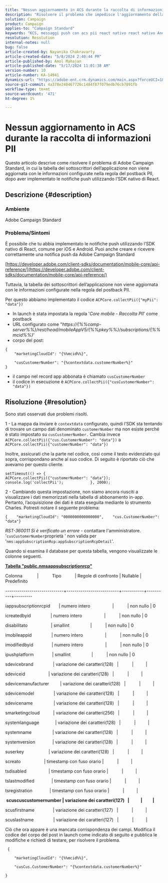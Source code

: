 ```yaml
---
title: "Nessun aggiornamento in ACS durante la raccolta di informazioni PII"
description: "Risolvere il problema che impedisce l'aggiornamento della tabella dei sottoscrittori dell'applicazione con le informazioni configurate nella regola di postback PII."
solution: Campaign
product: Campaign
applies-to: "Campaign Standard"
keywords: "KCS, messaggi push con acs pii react nativo react nativo Android ios"
resolution: Resolution
internal-notes: null
bug: false
article-created-by: Nayanika Chakravarty
article-created-date: "5/8/2024 2:40:44 PM"
article-published-by: Amol Mahajan
article-published-date: "5/17/2024 11:01:38 AM"
version-number: 10
article-number: KA-14941
dynamics-url: "https://adobe-ent.crm.dynamics.com/main.aspx?forceUCI=1&pagetype=entityrecord&etn=knowledgearticle&id=fe1938ee-480d-ef11-9f8a-6045bd006704"
source-git-commit: 4a378e240467726c1484f87f079edb76cb7891fb
workflow-type: tm+mt
source-wordcount: '471'
ht-degree: 1%

---
```


# Nessun aggiornamento in ACS durante la raccolta di informazioni PII


Questo articolo descrive come risolvere il problema di Adobe Campaign Standard, in cui la tabella dei sottoscrittori dell’applicazione non viene aggiornata con le informazioni configurate nella regola del postback PII, dopo aver implementato le notifiche push utilizzando l’SDK nativo di React.

## Descrizione {#description}


### <b>Ambiente</b>

Adobe Campaign Standard



### <b>Problema/Sintomi</b>

È possibile che tu abbia implementato le notifiche push utilizzando l’SDK nativo di React, comune per iOS e Android. Puoi anche creare e ricevere correttamente una notifica push da Adobe Campaign Standard

[https://developer.adobe.com/client-sdks/documentation/mobile-core/api-reference/](https://developer.adobe.com/client-sdks/documentation/mobile-core/api-reference/)

Tuttavia, la tabella dei sottoscrittori dell’applicazione non viene aggiornata con le informazioni configurate nella regola del postback PII.

Per questo abbiamo implementato il codice `ACPCore.collectPii({"myPii": "data"})`

- In launch è stata impostata la regola &#39;*Core mobile - Raccolta PII*&#39; come postback
- URL configurato come &quot;*https://{%%camp-server%%}/rest/head/mobileAppV5/{%%pkey%%}/subscriptions/{%%mcid%%}*&#39;
- corpo del post:



```
{
    "marketingCloudId": "{%%mcid%%}",

    "cusCustomerNumber": "{%contextdata.customerNumber%}"
}
```


- il campo nel record app abbonata è chiamato `cusCustomerNumber`
- il codice in esecuzione è `ACPCore.collectPii({"cusCustomerNumber": "data"})`



## Risoluzione {#resolution}


Sono stati osservati due problemi risolti.



1 - La mappa da inviare è `contextdata` configurato, quindi l’SDK sta tentando di trovare un campo dati denominato `customerNumber` ma non esiste perché è stato impostato su `cusCustomerNumber.` Cambia invece `ACPCore.collectPii({"cus.CustomerNumber": "data"})` a `ACPCore.collectPii({"customerNumber": "data"})`

Inoltre, assicurati che la parte nel codice, così come il testo evidenziato qui sopra, corrispondano anche al suo codice. Di seguito è riportato ciò che avevamo per questo cliente.




```
setTimeout(() => {                ACPCore.collectPii({"customerNumber": "data"});                console.log('collectPii');            }, 2000);
```


2 - Cambiando questa impostazione, non siamo ancora riusciti a visualizzare i dati memorizzati nella tabella di abbonamento in-app. Pertanto, l’acquisizione dei dati è stata eseguita mediante lo strumento Charles. Potresti notare il seguente problema:




```
{    "marketingCloudId": "0000000000000000",    "cus.CustomerNumber": "data"}
```


*RST-360011 Si è verificato un errore* - contattare l&#39;amministratore.
&#39;`cusCustomerNumber`proprietà &#39; non valida per &#39;`nms:appSubscriptionRcp:appSubscriptionRcpDetail`&#39;.

Quando si esamina il database per questa tabella, vengono visualizzate le colonne seguenti.

<u><b>Tabella &quot;public.nmsappsubscriptionrcp&quot;</b></u>

Colonna            |           Tipo           | Regole di confronto | Nullable | Predefinito

-----------------------------+--------------------------+-----------+----------+---------

iappsubscriptionrcpid       | numero intero                  |           | non nullo | 0

icreatedbyid                | numero intero                  |           | non nullo | 0

disabilitato                   | smallint                 |           | non nullo | 0

imobileappid                | numero intero                  |           | non nullo | 0

imodifiedbyid               | numero intero                  |           | non nullo | 0

ipushplatform               | smallint                 |           | non nullo | 0

sdevicebrand                | variazione dei caratteri(128)   |           |          |

sdeviceid                   | variazione dei caratteri(128)   |           |          |

sdevicemanufacturer         | variazione dei caratteri(128)   |           |          |

sdevicemodel                | variazione dei caratteri(128)   |           |          |

sdevicename                 | variazione dei caratteri(128)   |           |          |

smarketingcloud           | variazione dei caratteri(256)   |           |          |

systemlanguage             | variazione dei caratteri(128)   |           |          |

systemname                 | variazione dei caratteri(128)   |           |          |

systemversion              | variazione dei caratteri(128)   |           |          |

suserkey                    | variazione dei caratteri(128)   |           |          |

screato                   | timestamp con fuso orario |           |          |

tsdisabled                  | timestamp con fuso orario |           |          |

tslastmodified              | timestamp con fuso orario |           |          |

tsregistration              | timestamp con fuso orario |           |          |

<b> scuscuscustomernumber | variazione dei caratteri(127)   |           |          | </b>

scusfirstname               | variazione dei caratteri(127)   |           |          |

scuslastname                | variazione dei caratteri(127)   |           |          |



Ciò che ora appare è una mancata corrispondenza dei campi. Modifica il codice del corpo del post in launch come indicato di seguito e pubblica le modifiche e richiedi di testare, per risolvere il problema.

` {`

`    "marketingCloudId": "{%%mcid%%}",`

`    "cusCus.CustomerNumber": "{%contextdata.customerNumber%}"`

`}`
